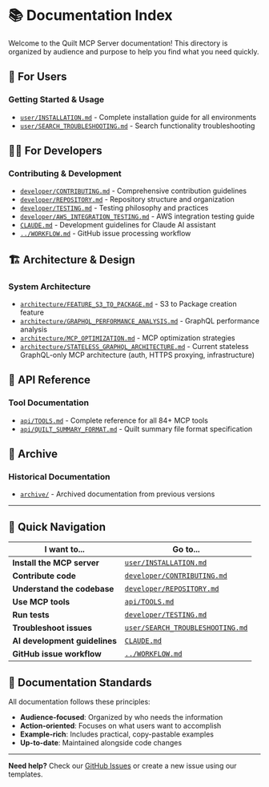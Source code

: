 # 📚 Documentation Index

Welcome to the Quilt MCP Server documentation! This directory is organized by audience and purpose to help you
find what you need quickly.

## 👥 **For Users**

### Getting Started & Usage

- [`user/INSTALLATION.md`](user/INSTALLATION.md) - Complete installation guide for all environments
- [`user/SEARCH_TROUBLESHOOTING.md`](user/SEARCH_TROUBLESHOOTING.md) - Search functionality troubleshooting

## 👨‍💻 **For Developers**

### Contributing & Development

- [`developer/CONTRIBUTING.md`](developer/CONTRIBUTING.md) - Comprehensive contribution guidelines
- [`developer/REPOSITORY.md`](developer/REPOSITORY.md) - Repository structure and organization
- [`developer/TESTING.md`](developer/TESTING.md) - Testing philosophy and practices
- [`developer/AWS_INTEGRATION_TESTING.md`](developer/AWS_INTEGRATION_TESTING.md) - AWS integration testing guide
- [`CLAUDE.md`](CLAUDE.md) - Development guidelines for Claude AI assistant
- [`../WORKFLOW.md`](../WORKFLOW.md) - GitHub issue processing workflow

## 🏗️ **Architecture & Design**

### System Architecture

- [`architecture/FEATURE_S3_TO_PACKAGE.md`](architecture/FEATURE_S3_TO_PACKAGE.md) - S3 to Package creation feature
- [`architecture/GRAPHQL_PERFORMANCE_ANALYSIS.md`](architecture/GRAPHQL_PERFORMANCE_ANALYSIS.md) - GraphQL performance analysis
- [`architecture/MCP_OPTIMIZATION.md`](architecture/MCP_OPTIMIZATION.md) - MCP optimization strategies
- [`architecture/STATELESS_GRAPHQL_ARCHITECTURE.md`](architecture/STATELESS_GRAPHQL_ARCHITECTURE.md) - Current stateless GraphQL-only MCP architecture (auth, HTTPS proxying, infrastructure)

## 📖 **API Reference**

### Tool Documentation

- [`api/TOOLS.md`](api/TOOLS.md) - Complete reference for all 84+ MCP tools
- [`api/QUILT_SUMMARY_FORMAT.md`](api/QUILT_SUMMARY_FORMAT.md) - Quilt summary file format specification

## 📁 **Archive**

### Historical Documentation

- [`archive/`](archive/) - Archived documentation from previous versions

---

## 🧭 **Quick Navigation**

| I want to... | Go to... |
|--------------|----------|
| **Install the MCP server** | [`user/INSTALLATION.md`](user/INSTALLATION.md) |
| **Contribute code** | [`developer/CONTRIBUTING.md`](developer/CONTRIBUTING.md) |
| **Understand the codebase** | [`developer/REPOSITORY.md`](developer/REPOSITORY.md) |
| **Use MCP tools** | [`api/TOOLS.md`](api/TOOLS.md) |
| **Run tests** | [`developer/TESTING.md`](developer/TESTING.md) |
| **Troubleshoot issues** | [`user/SEARCH_TROUBLESHOOTING.md`](user/SEARCH_TROUBLESHOOTING.md) |
| **AI development guidelines** | [`CLAUDE.md`](CLAUDE.md) |
| **GitHub issue workflow** | [`../WORKFLOW.md`](../WORKFLOW.md) |

## 📝 **Documentation Standards**

All documentation follows these principles:

- **Audience-focused**: Organized by who needs the information
- **Action-oriented**: Focuses on what users want to accomplish
- **Example-rich**: Includes practical, copy-pastable examples
- **Up-to-date**: Maintained alongside code changes

---

**Need help?** Check our [GitHub Issues](https://github.com/quiltdata/quilt-mcp-server/issues) or create a new issue using our templates.
